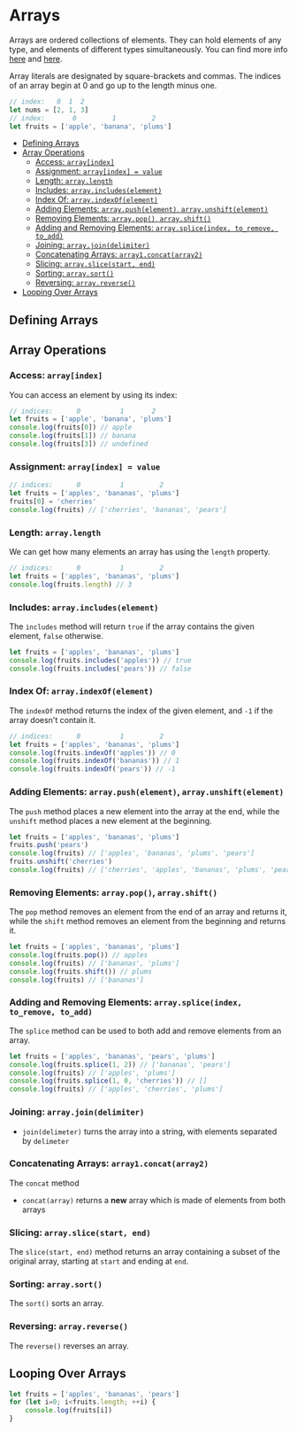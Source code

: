 
# Arrays



Arrays are ordered collections of elements. They can hold elements of any type, and elements of different types simultaneously. You can find more info [here](https://developer.mozilla.org/en-US/docs/Web/JavaScript/Reference/Global_Objects/Array) and [here](https://www.w3schools.com/jsref/jsref_obj_array.asp).


Array literals are designated by square-brackets and commas. The indices of an array begin at 0 and go up to the length minus one.

```javascript
// index:   0  1  2
let nums = [2, 1, 3]
// index:       0         1         2
let fruits = ['apple', 'banana', 'plums']
```


- [Defining Arrays](#defining-arrays)
- [Array Operations](#array-operations)
  - [Access: `array[index]`](#access-arrayindex)
  - [Assignment: `array[index] = value`](#assignment-arrayindex--value)
  - [Length: `array.length`](#length-arraylength)
  - [Includes: `array.includes(element)`](#includes-arrayincludeselement)
  - [Index Of: `array.indexOf(element)`](#index-of-arrayindexofelement)
  - [Adding Elements: `array.push(element)`, `array.unshift(element)`](#adding-elements-arraypushelement-arrayunshiftelement)
  - [Removing Elements: `array.pop()`, `array.shift()`](#removing-elements-arraypop-arrayshift)
  - [Adding and Removing Elements: `array.splice(index, to_remove, to_add)`](#adding-and-removing-elements-arrayspliceindex-to_remove-to_add)
  - [Joining: `array.join(delimiter)`](#joining-arrayjoindelimiter)
  - [Concatenating Arrays: `array1.concat(array2)`](#concatenating-arrays-array1concatarray2)
  - [Slicing: `array.slice(start, end)`](#slicing-arrayslicestart-end)
  - [Sorting: `array.sort()`](#sorting-arraysort)
  - [Reversing: `array.reverse()`](#reversing-arrayreverse)
- [Looping Over Arrays](#looping-over-arrays)

## Defining Arrays



## Array Operations

### Access: `array[index]`

You can access an element by using its index:

```javascript
// indices:      0          1       2
let fruits = ['apple', 'banana', 'plums']
console.log(fruits[0]) // apple
console.log(fruits[1]) // banana
console.log(fruits[3]) // undefined
```

### Assignment: `array[index] = value`

```javascript
// indices:      0          1         2
let fruits = ['apples', 'bananas', 'plums']
fruits[0] = 'cherries'
console.log(fruits) // ['cherries', 'bananas', 'pears']
```

### Length: `array.length`

We can get how many elements an array has using the `length` property.

```javascript
// indices:      0          1         2
let fruits = ['apples', 'bananas', 'plums']
console.log(fruits.length) // 3
```

### Includes: `array.includes(element)`

The `includes` method will return `true` if the array contains the given element, `false` otherwise.

```javascript
let fruits = ['apples', 'bananas', 'plums']
console.log(fruits.includes('apples')) // true
console.log(fruits.includes('pears')) // false
```

### Index Of: `array.indexOf(element)`

The `indexOf` method returns the index of the given element, and `-1` if the array doesn't contain it.

```javascript
// indices:      0          1         2
let fruits = ['apples', 'bananas', 'plums']
console.log(fruits.indexOf('apples')) // 0
console.log(fruits.indexOf('bananas')) // 1
console.log(fruits.indexOf('pears')) // -1
```

### Adding Elements: `array.push(element)`, `array.unshift(element)`

The `push` method places a new element into the array at the end, while the `unshift` method places a new element at the beginning.

```javascript
let fruits = ['apples', 'bananas', 'plums']
fruits.push('pears')
console.log(fruits) // ['apples', 'bananas', 'plums', 'pears']
fruits.unshift('cherries')
console.log(fruits) // ['cherries', 'apples', 'bananas', 'plums', 'pears']
```

### Removing Elements: `array.pop()`, `array.shift()`

The `pop` method removes an element from the end of an array and returns it, while the `shift` method removes an element from the beginning and returns it.

```javascript
let fruits = ['apples', 'bananas', 'plums']
console.log(fruits.pop()) // apples
console.log(fruits) // ['bananas', 'plums']
console.log(fruits.shift()) // plums
console.log(fruits) // ['bananas']
```


### Adding and Removing Elements: `array.splice(index, to_remove, to_add)`

The `splice` method can be used to both add and remove elements from an array.

```javascript
let fruits = ['apples', 'bananas', 'pears', 'plums']
console.log(fruits.splice(1, 2)) // ['bananas', 'pears']
console.log(fruits) // ['apples', 'plums']
console.log(fruits.splice(1, 0, 'cherries')) // []
console.log(fruits) // ['apples', 'cherries', 'plums']
```

### Joining: `array.join(delimiter)`

- `join(delimeter)` turns the array into a string, with elements separated by `delimeter`

### Concatenating Arrays: `array1.concat(array2)`

The `concat` method 
- `concat(array)` returns a **new** array which is made of elements from both arrays


### Slicing: `array.slice(start, end)`

The `slice(start, end)` method returns an array containing a subset of the original array, starting at `start` and ending at `end`.


### Sorting: `array.sort()`

The `sort()` sorts an array.


### Reversing: `array.reverse()`

The `reverse()` reverses an array.

## Looping Over Arrays

```javascript
let fruits = ['apples', 'bananas', 'pears']
for (let i=0; i<fruits.length; ++i) {
    console.log(fruits[i])
}
```